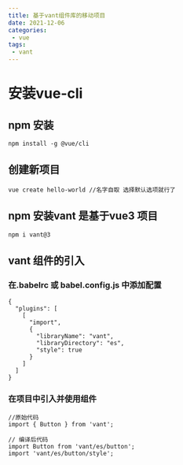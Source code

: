 ```yaml
---
title: 基于vant组件库的移动项目
date: 2021-12-06
categories:
 - vue
tags:
 - vant
---
```


# 安装vue-cli
##  npm 安装
```
npm install -g @vue/cli
```
## 创建新项目
```
vue create hello-world //名字自取 选择默认选项就行了
```
## npm 安装vant 是基于vue3 项目
```
npm i vant@3
```

## vant 组件的引入
### 在.babelrc 或 babel.config.js 中添加配置

```
{
  "plugins": [
    [
      "import",
      {
        "libraryName": "vant",
        "libraryDirectory": "es",
        "style": true
      }
    ]
  ]
}
```

### 在项目中引入并使用组件


```
//原始代码
import { Button } from 'vant';

// 编译后代码
import Button from 'vant/es/button';
import 'vant/es/button/style';
```














